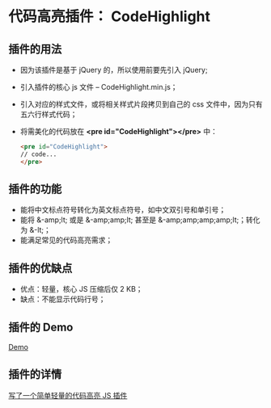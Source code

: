 ﻿# 代码高亮插件： CodeHighlight

## 插件的用法
- 因为该插件是基于 jQuery 的，所以使用前要先引入 jQuery;
- 引入插件的核心 js 文件 – CodeHighlight.min.js；
- 引入对应的样式文件，或将相关样式片段拷贝到自己的 css 文件中，因为只有五六行样式代码；
- 将需美化的代码放在 **&lt;pre id="CodeHighlight">&lt;/pre>** 中：

  ```html
  <pre id="CodeHighlight"> 
  // code... 
  </pre>
  ```
  
## 插件的功能
- 能将中文标点符号转化为英文标点符号，如中文双引号和单引号；
- 能将 &-amp;lt; 或是 &-amp;amp;lt; 甚至是 &-amp;amp;amp;amp;lt;；转化为 &-lt;；
- 能满足常见的代码高亮需求；

## 插件的优缺点
- 优点：轻量，核心 JS 压缩后仅 2 KB；
- 缺点：不能显示代码行号；

## 插件的 Demo
[Demo](https://alvinyw.github.io/Blog/CodeHighlight/CodeHighlight.html)

## 插件的详情
[写了一个简单轻量的代码高亮 JS 插件](http://alvinwp.com/seo/1364)